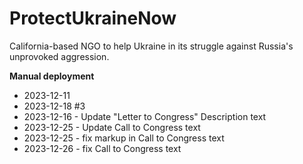 # ProtectUkraineNow
California-based NGO to help Ukraine in its struggle against Russia's unprovoked aggression.

**Manual deployment**
- 2023-12-11
- 2023-12-18 #3
- 2023-12-16 - Update "Letter to Congress" Description text
- 2023-12-25 - Update Call to Congress text
- 2023-12-25 - fix markup in Call to Congress text
- 2023-12-26 - fix Call to Congress text
